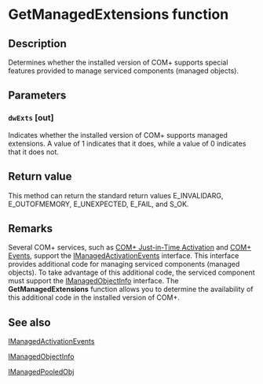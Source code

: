 # GetManagedExtensions function

## Description

Determines whether the installed version of COM+ supports special features provided to manage serviced components (managed objects).

## Parameters

### `dwExts` [out]

Indicates whether the installed version of COM+ supports managed extensions. A value of 1 indicates that it does, while a value of 0 indicates that it does not.

## Return value

This method can return the standard return values E_INVALIDARG, E_OUTOFMEMORY, E_UNEXPECTED, E_FAIL, and S_OK.

## Remarks

Several COM+ services, such as [COM+ Just-in-Time Activation](https://learn.microsoft.com/windows/desktop/cossdk/com--just-in-time-activation) and [COM+ Events](https://learn.microsoft.com/windows/desktop/cossdk/com--events), support the [IManagedActivationEvents](https://learn.microsoft.com/windows/desktop/api/comsvcs/nn-comsvcs-imanagedactivationevents) interface. This interface provides additional code for managing serviced components (managed objects). To take advantage of this additional code, the serviced component must support the [IManagedObjectInfo](https://learn.microsoft.com/windows/desktop/api/comsvcs/nn-comsvcs-imanagedobjectinfo) interface. The **GetManagedExtensions** function allows you to determine the availability of this additional code in the installed version of COM+.

## See also

[IManagedActivationEvents](https://learn.microsoft.com/windows/desktop/api/comsvcs/nn-comsvcs-imanagedactivationevents)

[IManagedObjectInfo](https://learn.microsoft.com/windows/desktop/api/comsvcs/nn-comsvcs-imanagedobjectinfo)

[IManagedPooledObj](https://learn.microsoft.com/windows/desktop/api/comsvcs/nn-comsvcs-imanagedpooledobj)